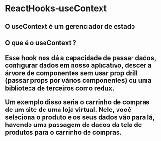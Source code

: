 # ReactHooks-useContext
<h2>O useContext é um gerenciador de estado</h2>


<h2> O que é o useContext ? <br><br>
Esse hook nos dá a capacidade de passar dados, configurar dados em nosso aplicativo, descer a árvore de componentes sem usar prop drill (passar props por vários componentes) ou uma biblioteca de terceiros como redux.

Um exemplo disso seria o carrinho de compras de um site de uma loja virtual. Nele, você seleciona o produto e os seus dados vão para lá, havendo uma passagem de dados da tela de produtos para o carrinho de compras. 
</h2>
